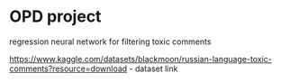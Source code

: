 # OPD project
regression neural network for filtering toxic comments

https://www.kaggle.com/datasets/blackmoon/russian-language-toxic-comments?resource=download - dataset link
